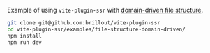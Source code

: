 Example of using `vite-plugin-ssr` with [domain-driven file structure](https://vite-plugin-ssr.com/file-structure#domain-driven).

```bash
git clone git@github.com:brillout/vite-plugin-ssr
cd vite-plugin-ssr/examples/file-structure-domain-driven/
npm install
npm run dev
```
